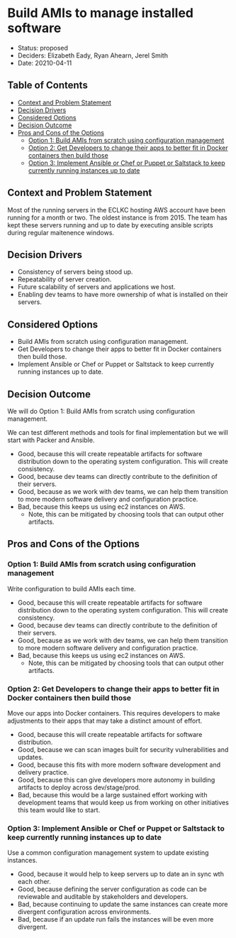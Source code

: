 # Build AMIs to manage installed software
<!-- Source: https://raw.githubusercontent.com/adr/madr/master/template/template.md -->

* Status: proposed
* Deciders: Elizabeth Eady, Ryan Ahearn, Jerel Smith
* Date: 20210-04-11

## Table of Contents

<!-- mdformat-toc start --slug=github --no-anchors -->

* [Context and Problem Statement](#context-and-problem-statement)
* [Decision Drivers](#decision-drivers-)
* [Considered Options](#considered-options)
* [Decision Outcome](#decision-outcome)
* [Pros and Cons of the Options](#pros-and-cons-of-the-options-)
  * [Option 1: Build AMIs from scratch using configuration management](#option-1-build-amis-from-scratch-using-configuration-management)
  * [Option 2: Get Developers to change their apps to better fit in Docker containers then build those](#option-2-get-developers-to-change-their-apps-to-better-fit-in-docker-containers-then-build-those)
  * [Option 3: Implement Ansible or Chef or Puppet or Saltstack to keep currently running instances up to date](#option-3-implement-ansible-or-chef-or-puppet-or-saltstack-to-keep-currently-running-instances-up-to-date)


<!-- mdformat-toc end -->

## Context and Problem Statement

Most of the running servers in the ECLKC hosting AWS account have been running for a month or two.
The oldest instance is from 2015.
The team has kept these servers running and up to date by executing ansible scripts during regular maitenence windows.

## Decision Drivers <!-- optional -->

* Consistency of servers being stood up.
* Repeatability of server creation.
* Future scalability of servers and applications we host.
* Enabling dev teams to have more ownership of what is installed on their servers.

## Considered Options

* Build AMIs from scratch using configuration management.
* Get Developers to change their apps to better fit in Docker containers then build those.
* Implement Ansible or Chef or Puppet or Saltstack to keep currently running instances up to date.

## Decision Outcome

We will do Option 1: Build AMIs from scratch using configuration management.

We can test different methods and tools for final implementation but we will start with Packer and Ansible.

* Good, because this will create repeatable artifacts for software distribution down to the operating system configuration. This will create consistency.
* Good, because dev teams can directly contribute to the definition of their servers.
* Good, because as we work with dev teams, we can help them transition to more modern software delivery and configuration practice.
* Bad, because this keeps us using ec2 instances on AWS.
  * Note, this can be mitigated by choosing tools that can output other artifacts.

## Pros and Cons of the Options <!-- optional -->

### Option 1: Build AMIs from scratch using configuration management

Write configuration to build AMIs each time.

* Good, because this will create repeatable artifacts for software distribution down to the operating system configuration. This will create consistency.
* Good, because dev teams can directly contribute to the definition of their servers.
* Good, because as we work with dev teams, we can help them transition to more modern software delivery and configuration practice.
* Bad, because this keeps us using ec2 instances on AWS.
  * Note, this can be mitigated by choosing tools that can output other artifacts.

### Option 2: Get Developers to change their apps to better fit in Docker containers then build those

Move our apps into Docker containers. This requires developers to make adjustments to their apps that may take a distinct amount of effort.

* Good, because this will create repeatable artifacts for software distribution.
* Good, because we can scan images built for security vulnerabilities and updates.
* Good, because this fits with more modern software development and delivery practice.
* Good, because this can give developers more autonomy in building artifacts to deploy across dev/stage/prod.
* Bad, because this would be a large sustained effort working with development teams that would keep us from working on other initiatives this team would like to start.

### Option 3: Implement Ansible or Chef or Puppet or Saltstack to keep currently running instances up to date

Use a common configuration management system to update existing instances.

* Good, because it would help to keep servers up to date an in sync wth each other.
* Good, because defining the server configuration as code can be reviewable and auditable by stakeholders and developers.
* Bad, because continuing to update the same instances can create more divergent configuration across environments.
* Bad, because if an update run fails the instances will be even more divergent.
